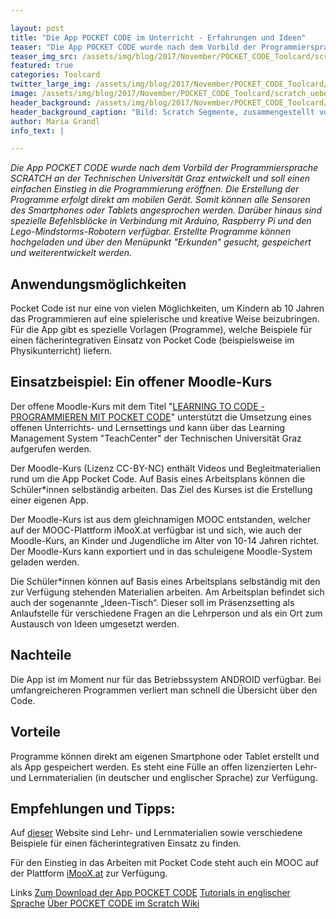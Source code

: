 ```yaml
---

layout: post
title: "Die App POCKET CODE im Unterricht - Erfahrungen und Ideen"
teaser: "Die App POCKET CODE wurde nach dem Vorbild der Programmiersprache SCRATCH entwickelt und soll einen einfachen Einstieg in die Programmierung eröffnen. Maria Grandl hat Erfahrungen und Ideen mit der App zusammengefasst."
teaser_img_src: /assets/img/blog/2017/November/POCKET_CODE_Toolcard/scratch_uebersicht.jpg
featured: true
categories: Toolcard
twitter_large_img: /assets/img/blog/2017/November/POCKET_CODE_Toolcard/scratch_uebersicht.jpg
image: /assets/img/blog/2017/November/POCKET_CODE_Toolcard/scratch_uebersicht.jpg
header_background: /assets/img/blog/2017/November/POCKET_CODE_Toolcard/scratch_uebersicht.jpg
header_background_caption: "Bild: Scratch Segmente, zusammengestellt von <a href='https://www.flickr.com/photos/amonroy/6012563714'>andresmh</a>. Lizenz: <a href='https://creativecommons.org/licenses/by-sa/2.0/'>CC BY-SA 2.0</a>"
author: Maria Grandl
info_text: |

---
```

*Die App POCKET CODE wurde nach dem Vorbild der Programmiersprache SCRATCH an der Technischen Universität Graz entwickelt und soll einen einfachen Einstieg in die Programmierung eröffnen. Die Erstellung der Programme erfolgt direkt am mobilen Gerät. Somit können alle Sensoren des Smartphones oder Tablets angesprochen werden. Darüber hinaus sind spezielle Befehlsblöcke in Verbindung mit Arduino, Raspberry Pi und den Lego-Mindstorms-Robotern verfügbar. Erstellte Programme können hochgeladen und über den Menüpunkt "Erkunden" gesucht, gespeichert und weiterentwickelt werden.* 

## Anwendungsmöglichkeiten

Pocket Code ist nur eine von vielen Möglichkeiten, um Kindern ab 10 Jahren das Programmieren auf eine spielerische und kreative Weise beizubringen. Für die App gibt es spezielle Vorlagen (Programme), welche Beispiele für einen fächerintegrativen Einsatz von Pocket Code (beispielsweise im Physikunterricht) liefern. 

## Einsatzbeispiel: Ein offener Moodle-Kurs

Der offene Moodle-Kurs mit dem Titel "[LEARNING TO CODE - PROGRAMMIEREN MIT POCKET CODE](https://tc.tugraz.at/main/course/view.php?id=1415 )" unterstützt die Umsetzung eines offenen Unterrichts- und Lernsettings und kann über das Learning Management System "TeachCenter" der Technischen Universität Graz aufgerufen werden.

Der Moodle-Kurs (Lizenz CC-BY-NC) enthält Videos und Begleitmaterialien rund um die App Pocket Code. Auf Basis eines Arbeitsplans können die Schüler\*innen selbständig arbeiten. Das Ziel des Kurses ist die Erstellung einer eigenen App.

Der Moodle-Kurs ist aus dem gleichnamigen MOOC entstanden, welcher auf der MOOC-Plattform iMooX.at verfügbar ist und sich, wie auch der Moodle-Kurs, an Kinder und Jugendliche im Alter von 10-14 Jahren richtet. Der Moodle-Kurs kann exportiert und in das schuleigene Moodle-System geladen werden.

Die Schüler\*innen können auf Basis eines Arbeitsplans selbständig mit den zur Verfügung stehenden Materialien arbeiten. Am Arbeitsplan befindet sich auch der sogenannte „Ideen-Tisch“. Dieser soll im Präsenzsetting als Anlaufstelle für verschiedene Fragen an die Lehrperson und als ein Ort zum Austausch von Ideen umgesetzt werden. 

## Nachteile

Die App ist im Moment nur für das Betriebssystem ANDROID verfügbar. Bei umfangreicheren Programmen verliert man schnell die Übersicht über den Code. 

## Vorteile

Programme können direkt am eigenen Smartphone oder Tablet erstellt und als App gespeichert werden. Es steht eine Fülle an offen lizenzierten Lehr- und Lernmaterialien (in deutscher und englischer Sprache) zur Verfügung.  

## Empfehlungen und Tipps:

Auf [dieser](https://edu.catrob.at/) Website sind Lehr- und Lernmaterialien sowie verschiedene Beispiele für einen fächerintegrativen Einsatz zu finden.

Für den Einstieg in das Arbeiten mit Pocket Code steht auch ein MOOC auf der Plattform [iMooX.at](https://imoox.at/) zur Verfügung.

<p class="link-list">
    <span class="link-list-headline">Links</span>
    <a class="external-link" href="https://play.google.com/store/apps/details?id=org.catrobat.catroid&hl=de" target="_blank">Zum Download der App POCKET CODE</a>
    <a class="external-link" href="https://catrobatblog.wordpress.com/education/" target="_blank">Tutorials in englischer Sprache</a>
    <a class="external-link" href="https://scratch-dach.info/wiki/Pocket_Code" target="_blank">Über POCKET CODE im Scratch Wiki</a>
</p>